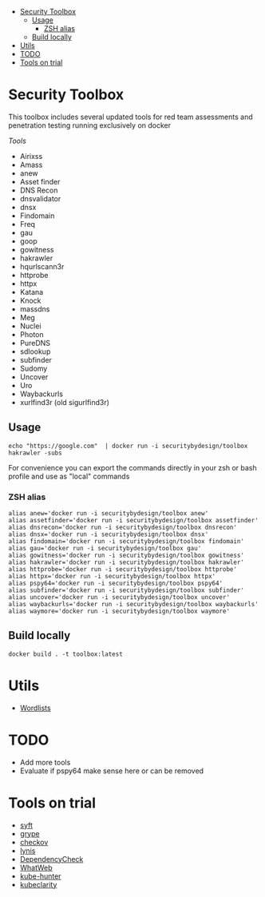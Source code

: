 - [Security Toolbox](#security-toolbox)
  - [Usage](#usage)
    - [ZSH alias](#zsh-alias)
  - [Build locally](#build-locally)
- [Utils](#utils)
- [TODO](#todo)
- [Tools on trial](#tools-on-trial)


# Security Toolbox

This toolbox includes several updated tools for red team assessments and penetration testing running exclusively on docker

*Tools*

- Airixss
- Amass
- anew
- Asset finder
- DNS Recon
- dnsvalidator
- dnsx
- Findomain
- Freq
- gau
- goop
- gowitness
- hakrawler
- hqurlscann3r
- httprobe
- httpx
- Katana
- Knock
- massdns
- Meg
- Nuclei
- Photon
- PureDNS
- sdlookup
- subfinder
- Sudomy
- Uncover
- Uro
- Waybackurls
- xurlfind3r (old sigurlfind3r)
## Usage

```
echo "https://google.com"  | docker run -i securitybydesign/toolbox hakrawler -subs
```

For convenience you can export the commands directly in your zsh or bash profile and use as "local" commands

### ZSH alias

```
alias anew='docker run -i securitybydesign/toolbox anew'
alias assetfinder='docker run -i securitybydesign/toolbox assetfinder'
alias dnsrecon='docker run -i securitybydesign/toolbox dnsrecon'
alias dnsx='docker run -i securitybydesign/toolbox dnsx'
alias findomain='docker run -i securitybydesign/toolbox findomain'
alias gau='docker run -i securitybydesign/toolbox gau'
alias gowitness='docker run -i securitybydesign/toolbox gowitness'
alias hakrawler='docker run -i securitybydesign/toolbox hakrawler'
alias httprobe='docker run -i securitybydesign/toolbox httprobe'
alias httpx='docker run -i securitybydesign/toolbox httpx'
alias pspy64='docker run -i securitybydesign/toolbox pspy64'
alias subfinder='docker run -i securitybydesign/toolbox subfinder'
alias uncover='docker run -i securitybydesign/toolbox uncover'
alias waybackurls='docker run -i securitybydesign/toolbox waybackurls'
alias waymore='docker run -i securitybydesign/toolbox waymore'
```


## Build locally

```
docker build . -t toolbox:latest
```

# Utils

- [Wordlists](https://github.com/insecurecodes/athenaeum#wordlists)

# TODO

- Add more tools
- Evaluate if pspy64 make sense here or can be removed

# Tools on trial

- [syft](https://github.com/anchore/syft)
- [grype](https://github.com/anchore/grype)
- [checkov](https://github.com/bridgecrewio/checkov)
- [lynis](https://github.com/CISOfy/lynis)
- [DependencyCheck](https://github.com/jeremylong/DependencyCheck)
- [WhatWeb](https://github.com/urbanadventurer/WhatWeb)
- [kube-hunter](https://github.com/aquasecurity/kube-hunter)
- [kubeclarity](https://github.com/openclarity/kubeclarity)